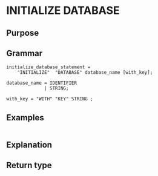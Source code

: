 # INITIALIZE DATABASE

## Purpose

## Grammar

```
initialize_database_statement = 
    "INITIALIZE"  "DATABASE" database_name [with_key]; 

database_name = IDENTIFIER
              | STRING; 

with_key = "WITH" "KEY" STRING ;

```

## Examples

```
```

## Explanation



## Return type



